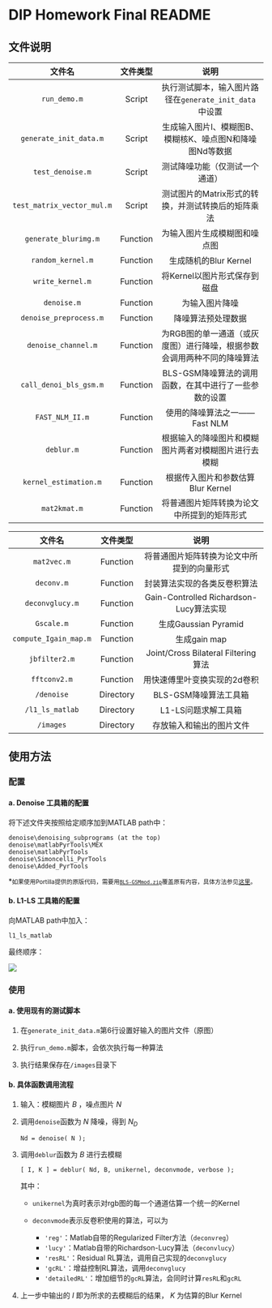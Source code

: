 # DIP Homework Final README

## 文件说明

|文件名|文件类型|说明|
|:---:|:-----:|:--:|
|`run_demo.m`|Script|执行测试脚本，输入图片路径在`generate_init_data`中设置|
|`generate_init_data.m`|Script|生成输入图片I、模糊图B、模糊核K、噪点图N和降噪图Nd等数据|
|`test_denoise.m`|Script|测试降噪功能（仅测试一个通道）|
|`test_matrix_vector_mul.m`|Script|测试图片的Matrix形式的转换，并测试转换后的矩阵乘法|
|`generate_blurimg.m`|Function|为输入图片生成模糊图和噪点图|
|`random_kernel.m`|Function|生成随机的Blur Kernel|
|`write_kernel.m`|Function|将Kernel以图片形式保存到磁盘|
|`denoise.m`|Function|为输入图片降噪|
|`denoise_preprocess.m`|Function|降噪算法预处理数据|
|`denoise_channel.m`|Function|为RGB图的单一通道（或灰度图）进行降噪，根据参数会调用两种不同的降噪算法|
|`call_denoi_bls_gsm.m`|Function|BLS-GSM降噪算法的调用函数，在其中进行了一些参数的设置|
|`FAST_NLM_II.m`|Function|使用的降噪算法之一——Fast NLM|
|`deblur.m`|Function|根据输入的降噪图片和模糊图片两者对模糊图片进行去模糊|
|`kernel_estimation.m`|Function|根据传入图片和参数估算Blur Kernel|
|`mat2kmat.m`|Function|将普通图片矩阵转换为论文中所提到的矩阵形式|

|文件名|文件类型|说明|
|:---:|:-----:|:--:|
|`mat2vec.m`|Function|将普通图片矩阵转换为论文中所提到的向量形式|
|`deconv.m`|Function|封装算法实现的各类反卷积算法|
|`deconvglucy.m`|Function|Gain-Controlled Richardson-Lucy算法实现|
|`Gscale.m`|Function|生成Gaussian Pyramid|
|`compute_Igain_map.m`|Function|生成gain map|
|`jbfilter2.m`|Function|Joint/Cross Bilateral Filtering算法|
|`fftconv2.m`|Function|用快速傅里叶变换实现的2d卷积|
|`/denoise`|Directory|BLS-GSM降噪算法工具箱|
|`/l1_ls_matlab`|Directory|L1-LS问题求解工具箱|
|`/images`|Directory|存放输入和输出的图片文件|


## 使用方法


### 配置

#### a. Denoise 工具箱的配置

将下述文件夹按照给定顺序加到MATLAB path中：

>
	denoise\denoising_subprograms (at the top)
	denoise\matlabPyrTools\MEX
	denoise\matlabPyrTools 
	denoise\Simoncelli_PyrTools
	denoise\Added_PyrTools

*<small>如果使用Portilla提供的原版代码，需要用[`BLS-GSMmod.zip`](http://users.ece.cmu.edu/~yuliwang/Methods/Imaging/BLS-GSMmod.zip)覆盖原有内容，具体方法参见[这里](http://users.ece.cmu.edu/~yuliwang/Methods/Imaging/index.html)。</small>

#### b. L1-LS 工具箱的配置

向MATLAB path中加入：

>
	l1_ls_matlab


最终顺序：

![](http://ww1.sinaimg.cn/large/6313a6d8jw1estbla01rxj20ws06etbi.jpg)


### 使用

#### a. 使用现有的测试脚本

1. 在`generate_init_data.m`第6行设置好输入的图片文件（原图）

2. 执行`run_demo.m`脚本，会依次执行每一种算法

3. 执行结果保存在`/images`目录下

#### b. 具体函数调用流程

1. 输入：模糊图片 $B$ ，噪点图片 $N$

2. 调用`denoise`函数为 $N$ 降噪，得到 $N_D$

	```
	Nd = denoise( N );
	```

3. 调用`deblur`函数为 $B$ 进行去模糊

	```
	[ I, K ] = deblur( Nd, B, unikernel, deconvmode, verbose );
	```

	其中：

	- `unikernel`为真时表示对rgb图的每一个通道估算一个统一的Kernel

	- `deconvmode`表示反卷积使用的算法，可以为
		- `'reg'`：Matlab自带的Regularized Filter方法（`deconvreg`）
		- `'lucy'`：Matlab自带的Richardson-Lucy算法（`deconvlucy`）
		- `'resRL'`：Residual RL算法，调用自己实现的`deconvglucy`
		- `'gcRL'`：增益控制RL算法，调用`deconvglucy`
		- `'detailedRL'`：增加细节的`gcRL`算法，会同时计算`resRL`和`gcRL`

4. 上一步中输出的 $I$ 即为所求的去模糊后的结果， $K$ 为估算的Blur Kernel